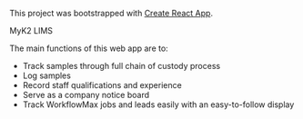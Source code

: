 This project was bootstrapped with [Create React App](https://github.com/facebookincubator/create-react-app).

MyK2 LIMS

The main functions of this web app are to:
 - Track samples through full chain of custody process
 - Log samples
 - Record staff qualifications and experience
 - Serve as a company notice board
 - Track WorkflowMax jobs and leads easily with an easy-to-follow display
